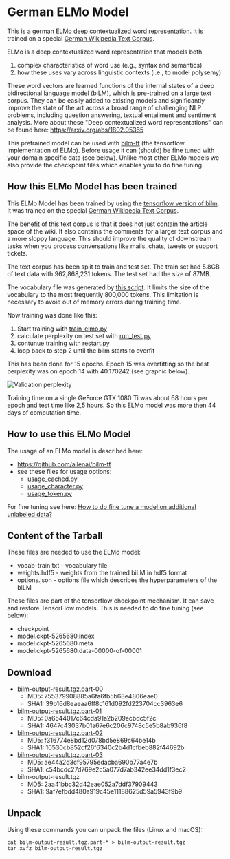 # German ELMo Model
This is a german [ELMo deep contextualized word representation](https://allennlp.org/elmo). It is trained on a special [German Wikipedia Text Corpus](https://github.com/t-systems-on-site-services-gmbh/german-wikipedia-text-corpus).

ELMo is a deep contextualized word representation that models both 
1. complex characteristics of word use (e.g., syntax and semantics)
2. how these uses vary across linguistic contexts (i.e., to model polysemy)

These word vectors are learned functions of the internal states of a deep bidirectional language model (biLM), which is pre-trained on a large text corpus. They can be easily added to existing models and significantly improve the state of the art across a broad range of challenging NLP problems, including question answering, textual entailment and sentiment analysis. More about these "Deep contextualized word representations" can be found here: https://arxiv.org/abs/1802.05365

This pretrained model can be used with [bilm-tf](https://github.com/allenai/bilm-tf) (the tensorflow implementation of ELMo). Before usage it can (should) be fine tuned with your domain specific data (see below). Unlike most other ELMo models we also provide the checkpoint files which enables you to do fine tuning.

## How this ELMo Model has been trained
This ELMo Model has been trained by using the [tensorflow version of bilm](https://github.com/allenai/bilm-tf). It was trained on the special [German Wikipedia Text Corpus](https://github.com/t-systems-on-site-services-gmbh/german-wikipedia-text-corpus).

The benefit of this text corpus is that it does not just contain the article space of the wiki. It also contains the comments for a larger text corpus and a more sloppy language. This should improve the quality of downstream tasks when you process conversations like mails, chats, tweets or support tickets.

The text corpus has been split to train and test set. The train set had 5.8GB of text data with 962,868,231 tokens. The test set had the size of 87MB.

The vocabulary file was generated by [this script](https://github.com/PhilipMay/de-wiki-text-corpus-tools/blob/master/vocab_file_writer.py). It limits the size of the vocabulary to the most frequently 800,000 tokens. This limitation is necessary to avoid out of memory errors during training time.

Now training was done like this:
1. Start training with [train_elmo.py](https://github.com/allenai/bilm-tf/blob/master/bin/train_elmo.py)
2. calculate perplexity on test set with [run_test.py](https://github.com/allenai/bilm-tf/blob/master/bin/run_test.py)
3. contunue training with [restart.py](https://github.com/allenai/bilm-tf/blob/master/bin/restart.py)
4. loop back to step 2 until the bilm starts to overfit

This has been done for 15 epochs. Epoch 15 was overfitting so the best perplexity was on epoch 14 with 40.170242 (see graphic below).

![Validation perplexity](https://raw.githubusercontent.com/t-systems-on-site-services-gmbh/german-elmo-model/master/perplexity-german-bilm.png "Validation perplexity")

Training time on a single GeForce GTX 1080 Ti was about 68 hours per epoch and test time like 2,5 hours. So this ELMo model was more then 44 days of computation time.

## How to use this ELMo Model
The usage of an ELMo model is described here:
- https://github.com/allenai/bilm-tf
- see these files for usage options:
  - [usage_cached.py](https://github.com/allenai/bilm-tf/blob/master/usage_cached.py)
  - [usage_character.py](https://github.com/allenai/bilm-tf/blob/master/usage_character.py)
  - [usage_token.py](https://github.com/allenai/bilm-tf/blob/master/usage_token.py)

For fine tuning see here: [How to do fine tune a model on additional unlabeled data?](https://github.com/allenai/bilm-tf#how-to-do-fine-tune-a-model-on-additional-unlabeled-data)

## Content of the Tarball
These files are needed to use the ELMo model:
- vocab-train.txt - vocabulary file
- weights.hdf5 - weights from the trained biLM in hdf5 format
- options.json - options file which describes the hyperparameters of the biLM

These files are part of the tensorflow checkpoint mechanism. It can save and restore TensorFlow models. This is needed to do fine tuning (see below):
- checkpoint
- model.ckpt-5265680.index
- model.ckpt-5265680.meta
- model.ckpt-5265680.data-00000-of-00001

## Download
- [bilm-output-result.tgz.part-00](https://github.com/t-systems-on-site-services-gmbh/german-elmo-model/releases/download/files_1/bilm-output-result.tgz.part-00)
  - MD5: 755379908885a6fa6fb5b68e4806eae0
  - SHA1: 39b16d8eaeaa6ff8c161d092fd223704cc3963e6
- [bilm-output-result.tgz.part-01](https://github.com/t-systems-on-site-services-gmbh/german-elmo-model/releases/download/files_1/bilm-output-result.tgz.part-01)
  - MD5: 0a6544017c64cda91a2b209ecbdc5f2c
  - SHA1: 4647c43037b01a67e6c206c9748c5e5b8ab936f8
- [bilm-output-result.tgz.part-02](https://github.com/t-systems-on-site-services-gmbh/german-elmo-model/releases/download/files_1/bilm-output-result.tgz.part-02)
  - MD5: f316774e8bd12d078bd5e869c64be14b
  - SHA1: 10530cb852cf26f6340c2b4d1cfbeb882f44692b
- [bilm-output-result.tgz.part-03](https://github.com/t-systems-on-site-services-gmbh/german-elmo-model/releases/download/files_1/bilm-output-result.tgz.part-03)
  - MD5: ae44a2d3cf95795edacba690b77a4e7b
  - SHA1: c54bcdc27d769e2c5a077d7ab342ee34dd1f3ec2
- bilm-output-result.tgz
  - MD5: 2aa41bbc32d42eae052a7ddf37909443
  - SHA1: 9af7efbdd480a919c45e11188625d59a5943f9b9

## Unpack
Using these commands you can unpack the files (Linux and macOS):
```
cat bilm-output-result.tgz.part-* > bilm-output-result.tgz
tar xvfz bilm-output-result.tgz
```
